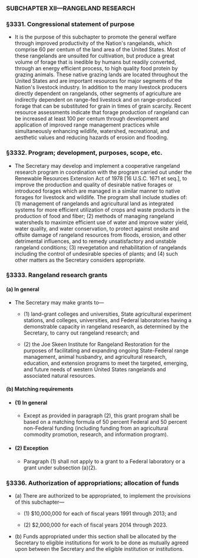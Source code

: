 ### SUBCHAPTER XII—RANGELAND RESEARCH

### §3331. Congressional statement of purpose
* It is the purpose of this subchapter to promote the general welfare through improved productivity of the Nation's rangelands, which comprise 60 per centum of the land area of the United States. Most of these rangelands are unsuited for cultivation, but produce a great volume of forage that is inedible by humans but readily converted, through an energy efficient process, to high quality food protein by grazing animals. These native grazing lands are located throughout the United States and are important resources for major segments of the Nation's livestock industry. In addition to the many livestock producers directly dependent on rangelands, other segments of agriculture are indirectly dependent on range-fed livestock and on range-produced forage that can be substituted for grain in times of grain scarcity. Recent resource assessments indicate that forage production of rangeland can be increased at least 100 per centum through development and application of improved range management practices while simultaneously enhancing wildlife, watershed, recreational, and aesthetic values and reducing hazards of erosion and flooding.

### §3332. Program; development, purposes, scope, etc.
* The Secretary may develop and implement a cooperative rangeland research program in coordination with the program carried out under the Renewable Resources Extension Act of 1978 [16 U.S.C. 1671 et seq.], to improve the production and quality of desirable native forages or introduced forages which are managed in a similar manner to native forages for livestock and wildlife. The program shall include studies of: (1) management of rangelands and agricultural land as integrated systems for more efficient utilization of crops and waste products in the production of food and fiber; (2) methods of managing rangeland watersheds to maximize efficient use of water and improve water yield, water quality, and water conservation, to protect against onsite and offsite damage of rangeland resources from floods, erosion, and other detrimental influences, and to remedy unsatisfactory and unstable rangeland conditions; (3) revegetation and rehabilitation of rangelands including the control of undesirable species of plants; and (4) such other matters as the Secretary considers appropriate.

### §3333. Rangeland research grants
#### (a) In general
* The Secretary may make grants to—

  * (1) land-grant colleges and universities, State agricultural experiment stations, and colleges, universities, and Federal laboratories having a demonstrable capacity in rangeland research, as determined by the Secretary, to carry out rangeland research; and

  * (2) the Joe Skeen Institute for Rangeland Restoration for the purposes of facilitating and expanding ongoing State-Federal range management, animal husbandry, and agricultural research, education, and extension programs to meet the targeted, emerging, and future needs of western United States rangelands and associated natural resources.

#### (b) Matching requirements
* #### (1) In general
  * Except as provided in paragraph (2), this grant program shall be based on a matching formula of 50 percent Federal and 50 percent non-Federal funding (including funding from an agricultural commodity promotion, research, and information program).

* #### (2) Exception
  * Paragraph (1) shall not apply to a grant to a Federal laboratory or a grant under subsection (a)(2).

### §3336. Authorization of appropriations; allocation of funds
* (a) There are authorized to be appropriated, to implement the provisions of this subchapter—

  * (1) $10,000,000 for each of fiscal years 1991 through 2013; and

  * (2) $2,000,000 for each of fiscal years 2014 through 2023.


* (b) Funds appropriated under this section shall be allocated by the Secretary to eligible institutions for work to be done as mutually agreed upon between the Secretary and the eligible institution or institutions.